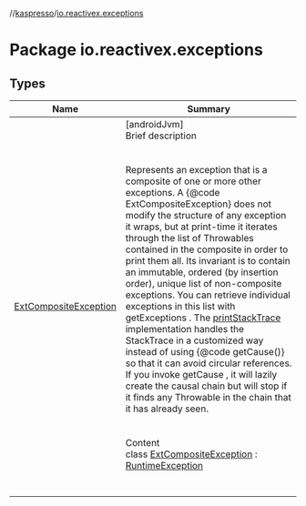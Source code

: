 //[kaspresso](../index.md)/[io.reactivex.exceptions](index.md)



# Package io.reactivex.exceptions  


## Types  
  
|  Name|  Summary| 
|---|---|
| [ExtCompositeException](-ext-composite-exception/index.md)| [androidJvm]  <br>Brief description  <br><br><br>Represents an exception that is a composite of one or more other exceptions. A {@code ExtCompositeException} does not modify the structure of any exception it wraps, but at print-time it iterates through the list of Throwables contained in the composite in order to print them all. Its invariant is to contain an immutable, ordered (by insertion order), unique list of non-composite exceptions. You can retrieve individual exceptions in this list with getExceptions . The [printStackTrace](-ext-composite-exception/print-stack-trace.md) implementation handles the StackTrace in a customized way instead of using {@code getCause()} so that it can avoid circular references. If you invoke getCause , it will lazily create the causal chain but will stop if it finds any Throwable in the chain that it has already seen.<br><br>  <br>Content  <br>class [ExtCompositeException](-ext-composite-exception/index.md) : [RuntimeException](https://docs.oracle.com/javase/8/docs/api/java/lang/RuntimeException.html)  <br><br><br>

